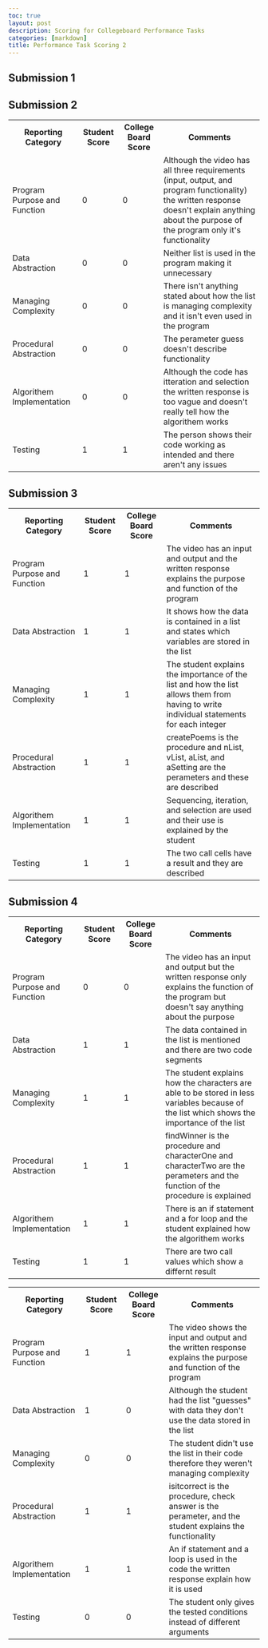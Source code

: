```yaml
---
toc: true
layout: post
description: Scoring for Collegeboard Performance Tasks
categories: [markdown]
title: Performance Task Scoring 2
---
```


## Submission 1

<table>
  <tr>
    <th>Reporting Category</th>
    <th>Student Score</th>
    <th>College Board Score</th>
    <th>Comments</th>
  </tr>
  <tr>
    <td>Program Purpose and Function</td>
    <td>0</td>
    <td>0</td>
    <td>Although the video has all three requirements (input, output, and program functionality) the written response doesn't explain anything about the purpose of the program only it's functionality</td>
  </tr>
  <tr>
    <td>Data Abstraction</td>
    <td>0</td>
    <td>0</td>
    <td>Neither list is used in the program making it unnecessary</td>
  </tr>
  <tr>
    <td>Managing Complexity</td>
    <td>0</td>
    <td>0</td>
    <td>There isn't anything stated about how the list is managing complexity and it isn't even used in the program</td>
  </tr>
  <tr>
    <td>Procedural Abstraction</td>
    <td>0</td>
    <td>0</td>
    <td>The perameter guess doesn't describe functionality</td>
  </tr>
  <tr>
    <td>Algorithem Implementation</td>
    <td>0</td>
    <td>0</td>
    <td>Although the code has itteration and selection the written response is too vague and doesn't really tell how the algorithem works</td>
  </tr>
  <tr>
    <td>Testing</td>
    <td>1</td>
    <td>1</td>
    <td>The person shows their code working as intended and there aren't any issues</td>
  </tr>

## Submission 2

<table>
  <tr>
    <th>Reporting Category</th>
    <th>Student Score</th>
    <th>College Board Score</th>
    <th>Comments</th>
  </tr>
  <tr>
    <td>Program Purpose and Function</td>
    <td>1</td>
    <td>1</td>
    <td>The video has an input and output and the written response explains the purpose and function of the program</td>
  </tr>
  <tr>
    <td>Data Abstraction</td>
    <td>1</td>
    <td>1</td>
    <td>It shows how the data is contained in a list and states which variables are stored in the list</td>
  </tr>
  <tr>
    <td>Managing Complexity</td>
    <td>1</td>
    <td>1</td>
    <td>The student explains the importance of the list and how the list allows them from having to write individual statements for each integer</td>
  </tr>
  <tr>
    <td>Procedural Abstraction</td>
    <td>1</td>
    <td>1</td>
    <td>createPoems is the procedure and nList, vList, aList, and aSetting are the perameters and these are described</td>
  </tr>
  <tr>
    <td>Algorithem Implementation</td>
    <td>1</td>
    <td>1</td>
    <td>Sequencing, iteration, and selection are used and their use is explained by the student</td>
  </tr>
  <tr>
    <td>Testing</td>
    <td>1</td>
    <td>1</td>
    <td>The two call cells have a result and they are described</td>
  </tr>

## Submission 3

<table>
  <tr>
    <th>Reporting Category</th>
    <th>Student Score</th>
    <th>College Board Score</th>
    <th>Comments</th>
  </tr>
  <tr>
    <td>Program Purpose and Function</td>
    <td>0</td>
    <td>0</td>
    <td>The video has an input and output but the written response only explains the function of the program but doesn't say anything about the purpose</td>
  </tr>
  <tr>
    <td>Data Abstraction</td>
    <td>1</td>
    <td>1</td>
    <td>The data contained in the list is mentioned and there are two code segments</td>
  </tr>
  <tr>
    <td>Managing Complexity</td>
    <td>1</td>
    <td>1</td>
    <td>The student explains how the characters are able to be stored in less variables because of the list which shows the importance of the list</td>
  </tr>
  <tr>
    <td>Procedural Abstraction</td>
    <td>1</td>
    <td>1</td>
    <td>findWinner is the procedure and characterOne and characterTwo are the perameters and the function of the procedure is explained</td>
  </tr>
  <tr>
    <td>Algorithem Implementation</td>
    <td>1</td>
    <td>1</td>
    <td>There is an if statement and a for loop and the student explained how the algorithem works</td>
  </tr>
  <tr>
    <td>Testing</td>
    <td>1</td>
    <td>1</td>
    <td>There are two call values which show a differnt result</td>
  </tr>

## Submission 4

<table>
  <tr>
    <th>Reporting Category</th>
    <th>Student Score</th>
    <th>College Board Score</th>
    <th>Comments</th>
  </tr>
  <tr>
    <td>Program Purpose and Function</td>
    <td>1</td>
    <td>1</td>
    <td>The video shows the input and output and the written response explains the purpose and function of the program</td>
  </tr>
  <tr>
    <td>Data Abstraction</td>
    <td>1</td>
    <td>0</td>
    <td>Although the student had the list "guesses" with data they don't use the data stored in the list</td>
  </tr>
  <tr>
    <td>Managing Complexity</td>
    <td>0</td>
    <td>0</td>
    <td>The student didn't use the list in their code therefore they weren't managing complexity</td>
  </tr>
  <tr>
    <td>Procedural Abstraction</td>
    <td>1</td>
    <td>1</td>
    <td>isitcorrect is the procedure, check answer is the perameter, and the student explains the functionality</td>
  </tr>
  <tr>
    <td>Algorithem Implementation</td>
    <td>1</td>
    <td>1</td>
    <td>An if statement and a loop is used in the code the written response explain how it is used</td>
  </tr>
  <tr>
    <td>Testing</td>
    <td>0</td>
    <td>0</td>
    <td>The student only gives the tested conditions instead of different arguments</td>
  </tr>
